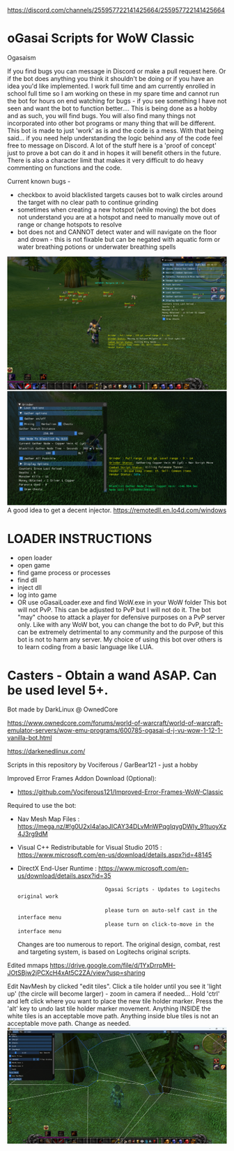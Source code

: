 https://discord.com/channels/255957722141425664/255957722141425664
 
 # oGasai Scripts for WoW Classic
 Ogasaism

If you find bugs you can message in Discord or make a pull request here. Or if the bot does anything you think it shouldn't be doing or if you have an idea you'd like implemented. I work full time and am currently enrolled in school full time so I am working on these in my spare time and cannot run the bot for hours on end watching for bugs - if you see something I have not seen and want the bot to function better.... This is being done as a hobby and as such, you will find bugs. You will also find many things not incorporated into other bot programs or many thing that will be different. This bot is made to just 'work' as is and the code is a mess. With that being said... if you need help understanding the logic behind any of the code feel free to message on Discord. A lot of the stuff here is a 'proof of concept' just to prove a bot can do it and in hopes it will benefit others in the future. There is also a character limit that makes it very difficult to do heavy commenting on functions and the code.


 Current known bugs - 
 - checkbox to avoid blacklisted targets causes bot to walk circles around the target with no clear path to continue grinding
 - sometimes when creating a new hotspot (while moving) the bot does not understand you are at a hotspot and need to manually move out of range or change hotspots to resolve
 - bot does not and CANNOT detect water and will navigate on the floor and drown - this is not fixable but can be negated with aquatic form or water breathing potions or underwater breathing spells


![oGasai](https://github.com/vociferous1212/Ogasai-pic/blob/main/oGasai.png?raw=true)
![oGasai](https://github.com/vociferous1212/Ogasai-pic/blob/main/blacklist.png?raw=true)
A good idea to get a decent injector.
 https://remotedll.en.lo4d.com/windows

 # LOADER INSTRUCTIONS
 - open loader
 - open game
 - find game process or processes
 - find dll
 - inject dll
 - log into game
 - OR use oGasaiLoader.exe and find WoW.exe in your WoW folder
This bot will not PvP. This can be adjusted to PvP but I will not do it. The bot "may" choose to attack a player for defensive purposes on a PvP server only. Like with any WoW bot, you can change the bot to do PvP, but this can be extremely detrimental to any community and the purpose of this bot is not to harm any server. My choice of using this bot over others is to learn coding from a basic language like LUA.

# Casters - Obtain a wand ASAP. Can be used level 5+.

Bot made by DarkLinux @ OwnedCore

https://www.ownedcore.com/forums/world-of-warcraft/world-of-warcraft-emulator-servers/wow-emu-programs/600785-ogasai-d-j-vu-wow-1-12-1-vanilla-bot.html

https://darkenedlinux.com/

Scripts in this repository by Vociferous / GarBear121 - just a hobby

Improved Error Frames Addon Download (Optional):
 - https://github.com/Vociferous121/Improved-Error-Frames-WoW-Classic

Required to use the bot:
- Nav Mesh Map Files : https://mega.nz/#!g0U2xI4a!aoJICAY34DLvMnWPqgIqygDWIy_91tuoyXz4J3rg9dM
- Visual C++ Redistributable for Visual Studio 2015 : https://www.microsoft.com/en-us/download/details.aspx?id=48145
- DirectX End-User Runtime : https://www.microsoft.com/en-us/download/details.aspx?id=35






                                  Ogasai Scripts - Updates to Logitechs original work
                                     
                                  please turn on auto-self cast in the interface menu
                                  please turn on click-to-move in the interface menu
 
  Changes are too numerous to report. The original design, combat, rest and targeting system, is based on Logitechs original scripts. 


Edited mmaps
https://drive.google.com/file/d/1YxDrrpMH-JOtSBjw2jPCXcH4xAt5C2ZA/view?usp=sharing

Edit NavMesh by clicked "edit tiles". Click a tile holder until you see it 'light up' (the circle will become larger) - zoom in camera if needed... Hold 'ctrl' and left click where you want to place the new tile holder marker. Press the 'alt' key to undo last tile holder marker movement. Anything INSIDE the white tiles is an acceptable move path. Anything inside blue tiles is not an acceptable move path. Change as needed. 
![oGasai](https://github.com/vociferous1212/Ogasai-pic/blob/main/mmaps.png?raw=true)
